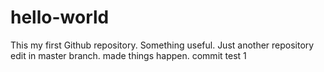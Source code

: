 # hello-world

This my first Github repository.
Something useful.
Just another repository
edit in master branch.
made things happen.
commit test 1
